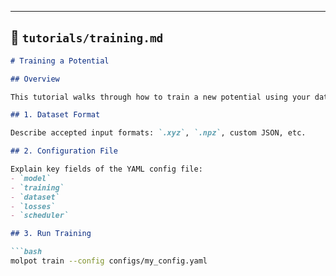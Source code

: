 
---

## 📄 `tutorials/training.md`

```markdown
# Training a Potential

## Overview

This tutorial walks through how to train a new potential using your data.

## 1. Dataset Format

Describe accepted input formats: `.xyz`, `.npz`, custom JSON, etc.

## 2. Configuration File

Explain key fields of the YAML config file:
- `model`
- `training`
- `dataset`
- `losses`
- `scheduler`

## 3. Run Training

```bash
molpot train --config configs/my_config.yaml
